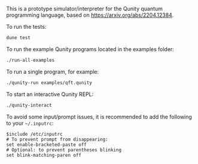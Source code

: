This is a prototype simulator/interpreter for the Qunity quantum programming language, based on https://arxiv.org/abs/2204.12384.

To run the tests:
```bash
dune test
```

To run the example Qunity programs located in the examples folder:
```bash
./run-all-examples
```

To run a single program, for example:
```bash
./qunity-run examples/qft.qunity
```

To start an interactive Qunity REPL:
```bash
./qunity-interact
```

To avoid some input/prompt issues, it is recommended to add the following to your `~/.inputrc`:
```inputrc
$include /etc/inputrc
# To prevent prompt from disappearing:
set enable-bracketed-paste off
# Optional: to prevent parentheses blinking
set blink-matching-paren off
```
